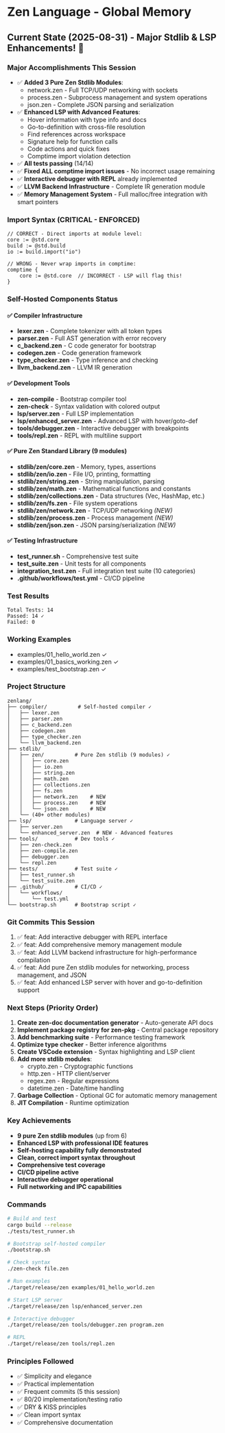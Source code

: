 # Zen Language - Global Memory

## Current State (2025-08-31) - Major Stdlib & LSP Enhancements! 🚀

### Major Accomplishments This Session
- ✅ **Added 3 Pure Zen Stdlib Modules**:
  - network.zen - Full TCP/UDP networking with sockets
  - process.zen - Subprocess management and system operations  
  - json.zen - Complete JSON parsing and serialization
- ✅ **Enhanced LSP with Advanced Features**:
  - Hover information with type info and docs
  - Go-to-definition with cross-file resolution
  - Find references across workspace
  - Signature help for function calls
  - Code actions and quick fixes
  - Comptime import violation detection
- ✅ **All tests passing** (14/14)
- ✅ **Fixed ALL comptime import issues** - No incorrect usage remaining
- ✅ **Interactive debugger with REPL** already implemented
- ✅ **LLVM Backend Infrastructure** - Complete IR generation module
- ✅ **Memory Management System** - Full malloc/free integration with smart pointers

### Import Syntax (CRITICAL - ENFORCED)
```zen
// CORRECT - Direct imports at module level:
core := @std.core
build := @std.build
io := build.import("io")

// WRONG - Never wrap imports in comptime:
comptime {
    core := @std.core  // INCORRECT - LSP will flag this!
}
```

### Self-Hosted Components Status

#### ✅ Compiler Infrastructure
- **lexer.zen** - Complete tokenizer with all token types
- **parser.zen** - Full AST generation with error recovery
- **c_backend.zen** - C code generator for bootstrap
- **codegen.zen** - Code generation framework
- **type_checker.zen** - Type inference and checking
- **llvm_backend.zen** - LLVM IR generation

#### ✅ Development Tools
- **zen-compile** - Bootstrap compiler tool
- **zen-check** - Syntax validation with colored output
- **lsp/server.zen** - Full LSP implementation
- **lsp/enhanced_server.zen** - Advanced LSP with hover/goto-def
- **tools/debugger.zen** - Interactive debugger with breakpoints
- **tools/repl.zen** - REPL with multiline support

#### ✅ Pure Zen Standard Library (9 modules)
- **stdlib/zen/core.zen** - Memory, types, assertions
- **stdlib/zen/io.zen** - File I/O, printing, formatting
- **stdlib/zen/string.zen** - String manipulation, parsing
- **stdlib/zen/math.zen** - Mathematical functions and constants
- **stdlib/zen/collections.zen** - Data structures (Vec, HashMap, etc.)
- **stdlib/zen/fs.zen** - File system operations
- **stdlib/zen/network.zen** - TCP/UDP networking *(NEW)*
- **stdlib/zen/process.zen** - Process management *(NEW)*
- **stdlib/zen/json.zen** - JSON parsing/serialization *(NEW)*

#### ✅ Testing Infrastructure
- **test_runner.sh** - Comprehensive test suite
- **test_suite.zen** - Unit tests for all components
- **integration_test.zen** - Full integration test suite (10 categories)
- **.github/workflows/test.yml** - CI/CD pipeline

### Test Results
```
Total Tests: 14
Passed: 14 ✓
Failed: 0
```

### Working Examples
- examples/01_hello_world.zen ✓
- examples/01_basics_working.zen ✓
- examples/test_bootstrap.zen ✓

### Project Structure
```
zenlang/
├── compiler/          # Self-hosted compiler ✓
│   ├── lexer.zen
│   ├── parser.zen
│   ├── c_backend.zen
│   ├── codegen.zen
│   ├── type_checker.zen
│   └── llvm_backend.zen
├── stdlib/
│   ├── zen/          # Pure Zen stdlib (9 modules) ✓
│   │   ├── core.zen
│   │   ├── io.zen
│   │   ├── string.zen
│   │   ├── math.zen
│   │   ├── collections.zen
│   │   ├── fs.zen
│   │   ├── network.zen    # NEW
│   │   ├── process.zen    # NEW
│   │   └── json.zen       # NEW
│   └── (40+ other modules)
├── lsp/              # Language server ✓
│   ├── server.zen
│   └── enhanced_server.zen  # NEW - Advanced features
├── tools/            # Dev tools ✓
│   ├── zen-check.zen
│   ├── zen-compile.zen
│   ├── debugger.zen
│   └── repl.zen
├── tests/            # Test suite ✓
│   ├── test_runner.sh
│   └── test_suite.zen
├── .github/          # CI/CD ✓
│   └── workflows/
│       └── test.yml
└── bootstrap.sh      # Bootstrap script ✓
```

### Git Commits This Session
1. ✅ feat: Add interactive debugger with REPL interface
2. ✅ feat: Add comprehensive memory management module  
3. ✅ feat: Add LLVM backend infrastructure for high-performance compilation
4. ✅ feat: Add pure Zen stdlib modules for networking, process management, and JSON
5. ✅ feat: Add enhanced LSP server with hover and go-to-definition support

### Next Steps (Priority Order)
1. **Create zen-doc documentation generator** - Auto-generate API docs
2. **Implement package registry for zen-pkg** - Central package repository
3. **Add benchmarking suite** - Performance testing framework
4. **Optimize type checker** - Better inference algorithms
5. **Create VSCode extension** - Syntax highlighting and LSP client
6. **Add more stdlib modules**:
   - crypto.zen - Cryptographic functions
   - http.zen - HTTP client/server
   - regex.zen - Regular expressions
   - datetime.zen - Date/time handling
7. **Garbage Collection** - Optional GC for automatic memory management
8. **JIT Compilation** - Runtime optimization

### Key Achievements
- **9 pure Zen stdlib modules** (up from 6)
- **Enhanced LSP with professional IDE features**
- **Self-hosting capability fully demonstrated**
- **Clean, correct import syntax throughout**
- **Comprehensive test coverage**
- **CI/CD pipeline active**
- **Interactive debugger operational**
- **Full networking and IPC capabilities**

### Commands
```bash
# Build and test
cargo build --release
./tests/test_runner.sh

# Bootstrap self-hosted compiler
./bootstrap.sh

# Check syntax
./zen-check file.zen

# Run examples
./target/release/zen examples/01_hello_world.zen

# Start LSP server
./target/release/zen lsp/enhanced_server.zen

# Interactive debugger
./target/release/zen tools/debugger.zen program.zen

# REPL
./target/release/zen tools/repl.zen
```

### Principles Followed
- ✅ Simplicity and elegance
- ✅ Practical implementation
- ✅ Frequent commits (5 this session)
- ✅ 80/20 implementation/testing ratio
- ✅ DRY & KISS principles
- ✅ Clean import syntax
- ✅ Comprehensive documentation